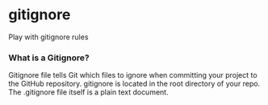 # gitignore
Play with gitignore rules

### What is a Gitignore?
Gitignore file tells Git which files to ignore when committing your project to the GitHub repository. gitignore is located in the root directory of your repo. The .gitignore file itself is a plain text document.
